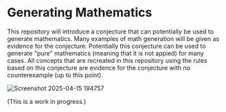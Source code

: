 # Generating Mathematics

This repository will introduce a conjecture that can potentially be used to generate mathematics. Many examples of math generation will be given as evidence for the conjecture. Potentially this conjecture can be used to generate "pure" mathematics (meaning that it is not appied) for many cases. All concepts that are recreated in this repository using the rules based on this conjecture are evidence for the conjecture with no counterexample (up to this point).


![Screenshot 2025-04-15 194757](https://github.com/user-attachments/assets/53f27344-cc33-48e9-a0d5-42cba5d2efb2)

(This is a work in progress.)

